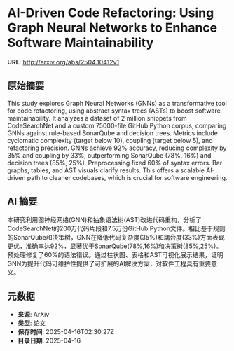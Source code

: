 # AI-Driven Code Refactoring: Using Graph Neural Networks to Enhance Software Maintainability

**URL**: http://arxiv.org/abs/2504.10412v1

## 原始摘要

This study explores Graph Neural Networks (GNNs) as a transformative tool for
code refactoring, using abstract syntax trees (ASTs) to boost software
maintainability. It analyzes a dataset of 2 million snippets from CodeSearchNet
and a custom 75000-file GitHub Python corpus, comparing GNNs against rule-based
SonarQube and decision trees. Metrics include cyclomatic complexity (target
below 10), coupling (target below 5), and refactoring precision. GNNs achieve
92% accuracy, reducing complexity by 35% and coupling by 33%, outperforming
SonarQube (78%, 16%) and decision trees (85%, 25%). Preprocessing fixed 60% of
syntax errors. Bar graphs, tables, and AST visuals clarify results. This offers
a scalable AI-driven path to cleaner codebases, which is crucial for software
engineering.


## AI 摘要

本研究利用图神经网络(GNN)和抽象语法树(AST)改进代码重构，分析了CodeSearchNet的200万代码片段和7.5万份GitHub Python文件。相比基于规则的SonarQube和决策树，GNN在降低代码复杂度(35%)和耦合度(33%)方面表现更优，准确率达92%，显著优于SonarQube(78%,16%)和决策树(85%,25%)。预处理修复了60%的语法错误。通过柱状图、表格和AST可视化展示结果，证明GNN为提升代码可维护性提供了可扩展的AI解决方案，对软件工程具有重要意义。

## 元数据

- **来源**: ArXiv
- **类型**: 论文
- **保存时间**: 2025-04-16T02:30:27Z
- **目录日期**: 2025-04-16
